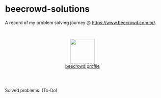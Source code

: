 # beecrowd-solutions
A record of my problem solving journey @ https://www.beecrowd.com.br/.

</br>
<p align="center">
    <img src="https://www.gravatar.com/avatar/826331d4859c83873d59d844348d1be5?s=125&d=robohash&r=g" width="80px"></br>
    <a href="https://www.beecrowd.com.br/judge/pt/profile/565803">beecrowd profile</a>
</p>

</br>
</br>

Solved problems:
(To-Do)
